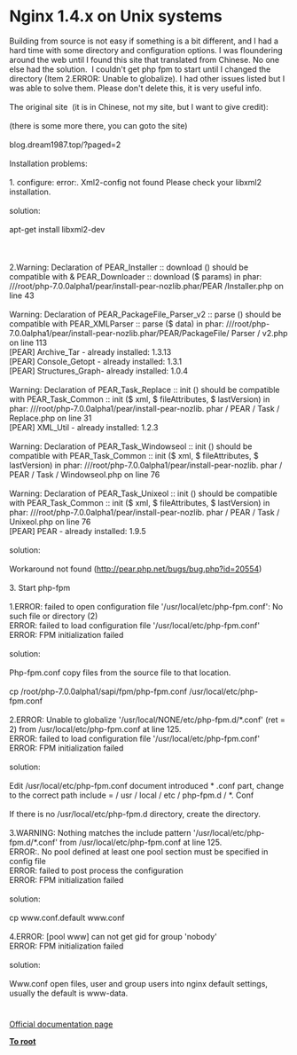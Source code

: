 # Nginx 1.4.x on Unix systems




<div class="phpcode"><span class="html">
Building from source is not easy if something is a bit different, and I had a hard time with some directory and configuration options. I was floundering around the web until I found this site that translated from Chinese. No one else had the solution.&#xA0; I couldn&apos;t get php fpm to start until I changed the directory (Item 2.ERROR: Unable to globalize). I had other issues listed but I was able to solve them. Please don&apos;t delete this, it is very useful info.<br><br>The original site&#xA0; (it is in Chinese, not my site, but I want to give credit):<br><br>(there is some more there, you can goto the site)<br><br>blog.dream1987.top/?paged=2<br><br>Installation problems:<br><br>1. configure: error:. Xml2-config not found Please check your libxml2 installation.<br><br>solution:<br><br>apt-get install libxml2-dev<br><br> <br><br>2.Warning: Declaration of PEAR_Installer :: download () should be compatible with &amp; PEAR_Downloader :: download ($ params) in phar: ///root/php-7.0.0alpha1/pear/install-pear-nozlib.phar/PEAR /Installer.php on line 43<br><br>Warning: Declaration of PEAR_PackageFile_Parser_v2 :: parse () should be compatible with PEAR_XMLParser :: parse ($ data) in phar: ///root/php-7.0.0alpha1/pear/install-pear-nozlib.phar/PEAR/PackageFile/ Parser / v2.php on line 113 <br>[PEAR] Archive_Tar - already installed: 1.3.13 <br>[PEAR] Console_Getopt - already installed: 1.3.1 <br>[PEAR] Structures_Graph- already installed: 1.0.4<br><br>Warning: Declaration of PEAR_Task_Replace :: init () should be compatible with PEAR_Task_Common :: init ($ xml, $ fileAttributes, $ lastVersion) in phar: ///root/php-7.0.0alpha1/pear/install-pear-nozlib. phar / PEAR / Task / Replace.php on line 31 <br>[PEAR] XML_Util - already installed: 1.2.3<br><br>Warning: Declaration of PEAR_Task_Windowseol :: init () should be compatible with PEAR_Task_Common :: init ($ xml, $ fileAttributes, $ lastVersion) in phar: ///root/php-7.0.0alpha1/pear/install-pear-nozlib. phar / PEAR / Task / Windowseol.php on line 76<br><br>Warning: Declaration of PEAR_Task_Unixeol :: init () should be compatible with PEAR_Task_Common :: init ($ xml, $ fileAttributes, $ lastVersion) in phar: ///root/php-7.0.0alpha1/pear/install-pear-nozlib. phar / PEAR / Task / Unixeol.php on line 76 <br>[PEAR] PEAR - already installed: 1.9.5<br><br>solution:<br><br>Workaround not found (<a href="http://pear.php.net/bugs/bug.php?id=20554" rel="nofollow" target="_blank">http://pear.php.net/bugs/bug.php?id=20554</a>)<br><br>3. Start php-fpm<br><br>1.ERROR: failed to open configuration file &apos;/usr/local/etc/php-fpm.conf&apos;: No such file or directory (2) <br>ERROR: failed to load configuration file &apos;/usr/local/etc/php-fpm.conf&apos; <br>ERROR: FPM initialization failed<br><br>solution:<br><br>Php-fpm.conf copy files from the source file to that location.<br><br>cp /root/php-7.0.0alpha1/sapi/fpm/php-fpm.conf /usr/local/etc/php-fpm.conf<br><br>2.ERROR: Unable to globalize &apos;/usr/local/NONE/etc/php-fpm.d/*.conf&apos; (ret = 2) from /usr/local/etc/php-fpm.conf at line 125. <br>ERROR: failed to load configuration file &apos;/usr/local/etc/php-fpm.conf&apos; <br>ERROR: FPM initialization failed<br><br>solution:<br><br>Edit /usr/local/etc/php-fpm.conf document introduced * .conf part, change to the correct path include = / usr / local / etc / php-fpm.d / *. Conf<br><br>If there is no /usr/local/etc/php-fpm.d directory, create the directory.<br><br>3.WARNING: Nothing matches the include pattern &apos;/usr/local/etc/php-fpm.d/*.conf&apos; from /usr/local/etc/php-fpm.conf at line 125. <br>ERROR:. No pool defined at least one pool section must be specified in config file <br>ERROR: failed to post process the configuration <br>ERROR: FPM initialization failed<br><br>solution:<br><br>cp www.conf.default www.conf<br><br>4.ERROR: [pool www] can not get gid for group &apos;nobody&apos; <br>ERROR: FPM initialization failed<br><br>solution:<br><br>Www.conf open files, user and group users into nginx default settings, usually the default is www-data.</span>
</div>
  

#

[Official documentation page](https://www.php.net/manual/en/install.unix.nginx.php)

**[To root](/)**